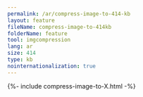 ```yaml
---
permalink: /ar/compress-image-to-414-kb
layout: feature
fileName: compress-image-to-414kb
folderName: feature
tool: imgcompression
lang: ar
size: 414
type: kb
nointernationalization: true
---
```

{%- include compress-image-to-X.html -%}
      